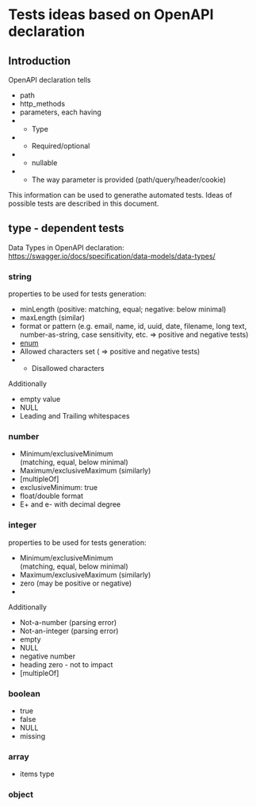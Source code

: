 # Tests ideas based on OpenAPI declaration

## Introduction

OpenAPI declaration tells 
* path
* http_methods
* parameters, each having
* * Type
* * Required/optional
* * nullable 
* * The way parameter is provided (path/query/header/cookie)

This information can be used to generathe automated tests. Ideas of possible tests are described in this document.

## type - dependent tests

Data Types in OpenAPI declaration:
https://swagger.io/docs/specification/data-models/data-types/

### string
properties to be used for tests generation:
* minLength (positive: matching, equal; negative: below minimal)
* maxLength (similar)
* format or pattern (e.g. email, name, id, uuid, date, filename, long text, number-as-string, case sensitivity, etc. => positive and negative tests)
* [enum](https://swagger.io/docs/specification/data-models/enums/)
* Allowed characters set  (  => positive and negative tests)
* * Disallowed characters

Additionally
* empty value
* NULL
* Leading and Trailing whitespaces

### number

* Minimum/exclusiveMinimum <br> (matching, equal, below minimal)
* Maximum/exclusiveMaximum (similarly)
* [multipleOf] 
* exclusiveMinimum: true
* float/double format
* E+ and e- with decimal degree

### integer
properties to be used for tests generation:
* Minimum/exclusiveMinimum <br> (matching, equal, below minimal)
* Maximum/exclusiveMaximum (similarly)
* zero (may be positive or negative)
* 
Additionally 
* Not-a-number (parsing error)
* Not-an-integer (parsing error)
* empty
* NULL
* negative number
* heading zero - not to impact
* [multipleOf]

### boolean

* true
* false
* NULL
* missing

### array

* items type


### object
